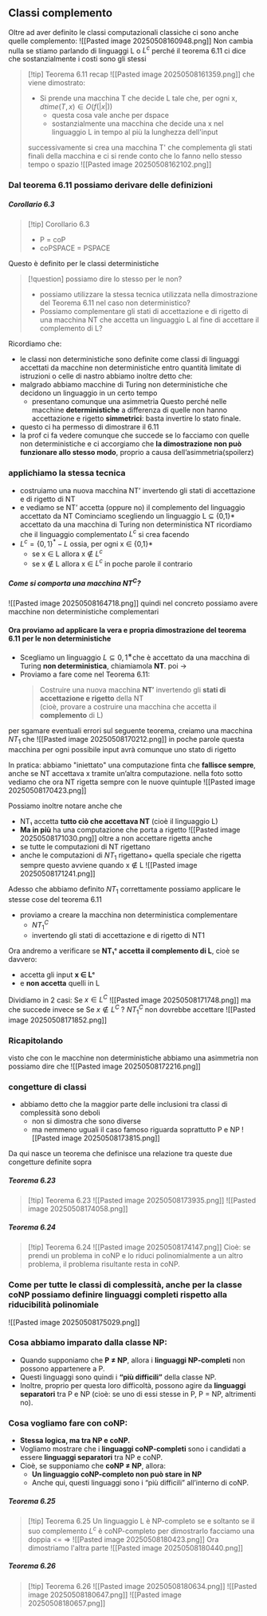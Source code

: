 ## Classi complemento
Oltre ad aver definito le classi computazionali classiche ci sono anche quelle complemento:
![[Pasted image 20250508160948.png]]
Non cambia nulla se stiamo parlando di linguaggi L o $L^c$ perché il teorema 6.11 ci dice che sostanzialmente i costi sono gli stessi
>[!tip] Teorema 6.11 recap
>![[Pasted image 20250508161359.png]]
>che viene dimostrato:
>- Si prende una macchina T che decide L tale che, per ogni x, $dtime(T,x) ∈ O(f(|x|))$
>	- questa cosa vale anche per dspace
>	- sostanzialmente una macchina che decide una x nel linguaggio L in tempo al più la lunghezza dell'input
>
>successivamente si crea una macchina T' che complementa gli stati finali della macchina e ci si rende conto che lo fanno nello stesso tempo o spazio
>![[Pasted image 20250508162102.png]]

### Dal teorema 6.11 possiamo derivare delle definizioni
##### Corollario 6.3
>[!tip] Corollario 6.3
>- P = coP
>- coPSPACE = PSPACE

Questo è definito per le classi deterministiche


>[!question] possiamo dire lo stesso per le non?
>- possiamo utilizzare la stessa tecnica utilizzata nella dimostrazione del Teorema 6.11 nel caso non deterministico?
>- Possiamo complementare gli stati di accettazione e di rigetto di una macchina NT che accetta un linguaggio L al fine di accettare il complemento di L?

Ricordiamo che:
- le classi non deterministiche sono definite come classi di linguaggi accettati da macchine non deterministiche entro quantità limitate di istruzioni o celle di nastro
abbiamo inoltre detto che:
- malgrado abbiamo macchine di Turing non deterministiche che decidono un linguaggio in un certo tempo
	- presentano comunque una asimmetria
Questo perché nelle macchine **deterministiche** a differenza di quelle non hanno accettazione e rigetto **simmetrici**: basta invertire lo stato finale.
- questo ci ha permesso di dimostrare il 6.11
- la prof ci fa vedere comunque che succede se lo facciamo con quelle non deterministiche
e ci accorgiamo che **la dimostrazione non può funzionare allo stesso modo**, proprio a causa dell’asimmetria(spoilerz)
### applichiamo la stessa tecnica
- costruiamo una nuova macchina NT’ invertendo gli stati di accettazione e di rigetto di NT
- e vediamo se NT’ accetta (oppure no) il complemento del linguaggio accettato da NT
Cominciamo scegliendo un linguaggio L ⊆ {0,1}* accettato da una macchina di Turing non deterministica NT
ricordiamo che il linguaggio complementato $L^c$ si crea facendo
- $L^c = \{0,1\}^*- L$ ossia, per ogni x ∈ {0,1}* 
	- se x ∈ L allora x ∉ $L^c$ 
	- se x ∉ L allora x ∈ $L^c$
in poche parole il contrario
##### Come si comporta una macchina $NT^C$?
![[Pasted image 20250508164718.png]]
quindi nel concreto possiamo avere macchine non deterministiche complementari

#### Ora proviamo ad applicare la vera e propria dimostrazione del teorema 6.11 per le non deterministiche

- Scegliamo un linguaggio $L⊆{0,1}^∗$che è accettato da una macchina di Turing **non deterministica**, chiamiamola **NT**.
poi -> 
- Proviamo a fare come nel Teorema 6.11:
    > Costruire una nuova macchina **NT′** invertendo gli **stati di accettazione e rigetto** della NT  
    > (cioè, provare a costruire una macchina che accetta il **complemento** di L)

per sgamare eventuali errori sul seguente teorema, creiamo una macchina $NT_1$ che
![[Pasted image 20250508170212.png]]
in poche parole questa macchina per ogni possibile input avrà comunque uno stato di rigetto

In pratica: abbiamo "iniettato" una computazione finta che **fallisce sempre**,  
anche se NT accettava x tramite un’altra computazione.
nella foto sotto vediamo che ora NT rigetta sempre con le nuove quintuple
![[Pasted image 20250508170423.png]]

Possiamo inoltre notare anche che 
- NT₁ accetta **tutto ciò che accettava NT** (cioè il linguaggio L)
- **Ma in più** ha una computazione che porta a rigetto
![[Pasted image 20250508171030.png]]
oltre a non accettare rigetta anche
- se tutte le computazioni di NT rigettano
- anche le computazioni di $NT_1$ rigettano+ quella speciale che rigetta sempre
questo avviene quando x ∉ L
![[Pasted image 20250508171241.png]]

Adesso che abbiamo definito $NT_1$ correttamente possiamo applicare le stesse cose del teorema 6.11
- proviamo a creare la macchina non deterministica complementare
	- $NT_1^C$ 
	- invertendo gli stati di accettazione e di rigetto di NT1

Ora andremo a verificare se **NT₁ᶜ accetta il complemento di L**, cioè se davvero:
- accetta gli input **x ∈ Lᶜ**
- e **non accetta** quelli in L

Dividiamo in 2 casi:
Se $x \in L^C$ 
![[Pasted image 20250508171748.png]]
ma che succede invece se
Se $x \notin L^C$ ?
$NT_1^C$ non dovrebbe accettare
![[Pasted image 20250508171852.png]]
### Ricapitolando
visto che con le macchine non deterministiche abbiamo una asimmetria non possiamo dire che
![[Pasted image 20250508172216.png]]

### congetture di classi
- abbiamo detto che la maggior parte delle inclusioni tra classi di complessità sono deboli
	- non si dimostra che sono diverse
	- ma nemmeno uguali
il caso famoso riguarda soprattutto P e NP
![[Pasted image 20250508173815.png]]


Da qui nasce un teorema che definisce una relazione tra queste due congetture definite sopra
##### Teorema 6.23
>[!tip] Teorema 6.23
>![[Pasted image 20250508173935.png]]
>![[Pasted image 20250508174058.png]]


##### Teorema 6.24
>[!tip] Teorema 6.24
>![[Pasted image 20250508174147.png]]
>Cioè: se prendi un problema in coNP e lo riduci polinomialmente a un altro problema, il problema risultante resta in coNP.


### Come per tutte le classi di complessità, anche per la classe coNP possiamo definire linguaggi completi rispetto alla riducibilità polinomiale


![[Pasted image 20250508175029.png]]
### **Cosa abbiamo imparato dalla classe NP:**
- Quando supponiamo che **P ≠ NP**, allora i **linguaggi NP-completi** non possono appartenere a P.
- Questi linguaggi sono quindi i **“più difficili”** della classe NP.
- Inoltre, proprio per questa loro difficoltà, possono agire da **linguaggi separatori** tra P e NP (cioè: se uno di essi stesse in P, P = NP, altrimenti no).
### **Cosa vogliamo fare con coNP:**
- **Stessa logica, ma tra NP e coNP.**
- Vogliamo mostrare che i **linguaggi coNP-completi** sono i candidati a essere **linguaggi separatori** tra NP e coNP.
- Cioè, se supponiamo che **coNP ≠ NP**, allora:
    - **Un linguaggio coNP-completo non può stare in NP**
    - Anche qui, questi linguaggi sono i “più difficili” all’interno di coNP.
##### Teorema 6.25
>[!tip] Teorema 6.25
>Un linguaggio L è NP-completo se e soltanto se il suo complemento $L^c$ è coNP-completo
>per dimostrarlo facciamo una doppia <= => 
>![[Pasted image 20250508180423.png]]
>Ora dimostriamo l'altra parte
>![[Pasted image 20250508180440.png]]

##### Teorema 6.26
>[!tip] Teorema 6.26
>![[Pasted image 20250508180634.png]]
>![[Pasted image 20250508180647.png]]
>![[Pasted image 20250508180657.png]]

